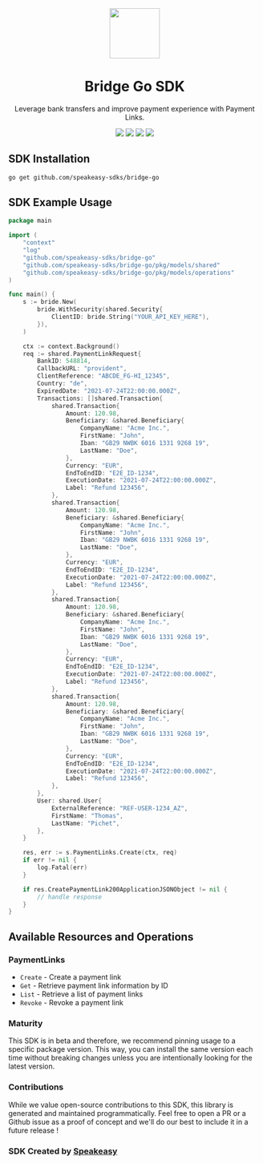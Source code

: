 <div align="center">
    <picture>
        <source srcset="https://user-images.githubusercontent.com/6267663/232034887-48fd151e-8ba5-466f-99bf-8c67aeeec0de.png" media="(prefers-color-scheme: dark)" width="100">
        <img src="https://user-images.githubusercontent.com/6267663/232034887-48fd151e-8ba5-466f-99bf-8c67aeeec0de.png" width="100">
    </picture>
    <h1>Bridge Go SDK</h1>
   <p>Leverage bank transfers and improve payment experience with Payment Links.</p>
   <a href="https://docs.bridgeapi.io/docs"><img src="https://img.shields.io/static/v1?label=Docs&message=API Ref&color=5444e4&style=for-the-badge" /></a>
   <a href="https://github.com/speakeasy-sdks/bridge-go/actions"><img src="https://img.shields.io/github/actions/workflow/status/speakeasy-sdks/bridge-go/speakeasy_sdk_generation.yml?style=for-the-badge" /></a>
  <a href="https://opensource.org/licenses/MIT"><img src="https://img.shields.io/badge/License-MIT-blue.svg?style=for-the-badge" /></a>
  <a href="https://github.com/speakeasy-sdks/bridge-go/releases"><img src="https://img.shields.io/github/v/release/speakeasy-sdks/bridge-go?sort=semver&style=for-the-badge" /></a>
</div>


<!-- Start SDK Installation -->
## SDK Installation

```bash
go get github.com/speakeasy-sdks/bridge-go
```
<!-- End SDK Installation -->

## SDK Example Usage
<!-- Start SDK Example Usage -->
```go
package main

import (
    "context"
    "log"
    "github.com/speakeasy-sdks/bridge-go"
    "github.com/speakeasy-sdks/bridge-go/pkg/models/shared"
    "github.com/speakeasy-sdks/bridge-go/pkg/models/operations"
)

func main() {
    s := bride.New(
        bride.WithSecurity(shared.Security{
            ClientID: bride.String("YOUR_API_KEY_HERE"),
        }),
    )

    ctx := context.Background()    
    req := shared.PaymentLinkRequest{
        BankID: 548814,
        CallbackURL: "provident",
        ClientReference: "ABCDE_FG-HI_12345",
        Country: "de",
        ExpiredDate: "2021-07-24T22:00:00.000Z",
        Transactions: []shared.Transaction{
            shared.Transaction{
                Amount: 120.98,
                Beneficiary: &shared.Beneficiary{
                    CompanyName: "Acme Inc.",
                    FirstName: "John",
                    Iban: "GB29 NWBK 6016 1331 9268 19",
                    LastName: "Doe",
                },
                Currency: "EUR",
                EndToEndID: "E2E_ID-1234",
                ExecutionDate: "2021-07-24T22:00:00.000Z",
                Label: "Refund 123456",
            },
            shared.Transaction{
                Amount: 120.98,
                Beneficiary: &shared.Beneficiary{
                    CompanyName: "Acme Inc.",
                    FirstName: "John",
                    Iban: "GB29 NWBK 6016 1331 9268 19",
                    LastName: "Doe",
                },
                Currency: "EUR",
                EndToEndID: "E2E_ID-1234",
                ExecutionDate: "2021-07-24T22:00:00.000Z",
                Label: "Refund 123456",
            },
            shared.Transaction{
                Amount: 120.98,
                Beneficiary: &shared.Beneficiary{
                    CompanyName: "Acme Inc.",
                    FirstName: "John",
                    Iban: "GB29 NWBK 6016 1331 9268 19",
                    LastName: "Doe",
                },
                Currency: "EUR",
                EndToEndID: "E2E_ID-1234",
                ExecutionDate: "2021-07-24T22:00:00.000Z",
                Label: "Refund 123456",
            },
            shared.Transaction{
                Amount: 120.98,
                Beneficiary: &shared.Beneficiary{
                    CompanyName: "Acme Inc.",
                    FirstName: "John",
                    Iban: "GB29 NWBK 6016 1331 9268 19",
                    LastName: "Doe",
                },
                Currency: "EUR",
                EndToEndID: "E2E_ID-1234",
                ExecutionDate: "2021-07-24T22:00:00.000Z",
                Label: "Refund 123456",
            },
        },
        User: shared.User{
            ExternalReference: "REF-USER-1234_AZ",
            FirstName: "Thomas",
            LastName: "Pichet",
        },
    }

    res, err := s.PaymentLinks.Create(ctx, req)
    if err != nil {
        log.Fatal(err)
    }

    if res.CreatePaymentLink200ApplicationJSONObject != nil {
        // handle response
    }
}
```
<!-- End SDK Example Usage -->

<!-- Start SDK Available Operations -->
## Available Resources and Operations


### PaymentLinks

* `Create` - Create a payment link
* `Get` - Retrieve payment link information by ID
* `List` - Retrieve a list of payment links
* `Revoke` - Revoke a payment link
<!-- End SDK Available Operations -->

### Maturity

This SDK is in beta and therefore, we recommend pinning usage to a specific package version.
This way, you can install the same version each time without breaking changes unless you are intentionally
looking for the latest version.

### Contributions

While we value open-source contributions to this SDK, this library is generated and maintained programmatically.
Feel free to open a PR or a Github issue as a proof of concept and we'll do our best to include it in a future release !

### SDK Created by [Speakeasy](https://docs.speakeasyapi.dev/docs/using-speakeasy/client-sdks)
